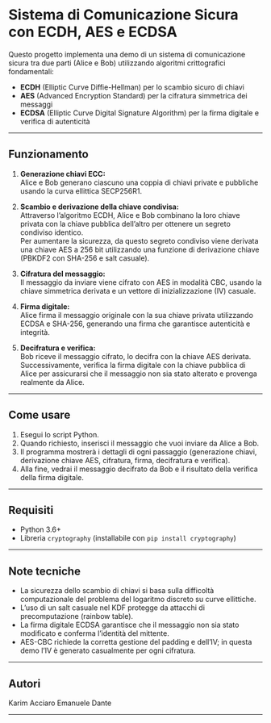 # Sistema di Comunicazione Sicura con ECDH, AES e ECDSA

Questo progetto implementa una demo di un sistema di comunicazione sicura tra due parti (Alice e Bob) utilizzando algoritmi crittografici fondamentali:  
- **ECDH** (Elliptic Curve Diffie-Hellman) per lo scambio sicuro di chiavi  
- **AES** (Advanced Encryption Standard) per la cifratura simmetrica dei messaggi  
- **ECDSA** (Elliptic Curve Digital Signature Algorithm) per la firma digitale e verifica di autenticità  

---

## Funzionamento

1. **Generazione chiavi ECC:**  
   Alice e Bob generano ciascuno una coppia di chiavi private e pubbliche usando la curva ellittica SECP256R1.

2. **Scambio e derivazione della chiave condivisa:**  
   Attraverso l’algoritmo ECDH, Alice e Bob combinano la loro chiave privata con la chiave pubblica dell’altro per ottenere un segreto condiviso identico.  
   Per aumentare la sicurezza, da questo segreto condiviso viene derivata una chiave AES a 256 bit utilizzando una funzione di derivazione chiave (PBKDF2 con SHA-256 e salt casuale).

3. **Cifratura del messaggio:**  
   Il messaggio da inviare viene cifrato con AES in modalità CBC, usando la chiave simmetrica derivata e un vettore di inizializzazione (IV) casuale.

4. **Firma digitale:**  
   Alice firma il messaggio originale con la sua chiave privata utilizzando ECDSA e SHA-256, generando una firma che garantisce autenticità e integrità.

5. **Decifratura e verifica:**  
   Bob riceve il messaggio cifrato, lo decifra con la chiave AES derivata. Successivamente, verifica la firma digitale con la chiave pubblica di Alice per assicurarsi che il messaggio non sia stato alterato e provenga realmente da Alice.

---

## Come usare

1. Esegui lo script Python.  
2. Quando richiesto, inserisci il messaggio che vuoi inviare da Alice a Bob.  
3. Il programma mostrerà i dettagli di ogni passaggio (generazione chiavi, derivazione chiave AES, cifratura, firma, decifratura e verifica).  
4. Alla fine, vedrai il messaggio decifrato da Bob e il risultato della verifica della firma digitale.

---

## Requisiti

- Python 3.6+  
- Libreria `cryptography` (installabile con `pip install cryptography`)

---

## Note tecniche

- La sicurezza dello scambio di chiavi si basa sulla difficoltà computazionale del problema del logaritmo discreto su curve ellittiche.  
- L’uso di un salt casuale nel KDF protegge da attacchi di precomputazione (rainbow table).  
- La firma digitale ECDSA garantisce che il messaggio non sia stato modificato e conferma l’identità del mittente.  
- AES-CBC richiede la corretta gestione del padding e dell’IV; in questa demo l’IV è generato casualmente per ogni cifratura.

---

## Autori

Karim Acciaro Emanuele Dante

---


